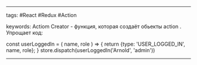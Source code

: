 ____

tags: #React #Redux #Action

keywords:
Actiom Creator - функция, которая создаёт обьекты action .
Упрощает код:

const userLoggedIn = ( name, role ) => {
	return {type: 'USER_LOGGED_IN', name, role};
}
store.dispatch(userLoggedIn('Arnold', 'admin'))

_____

